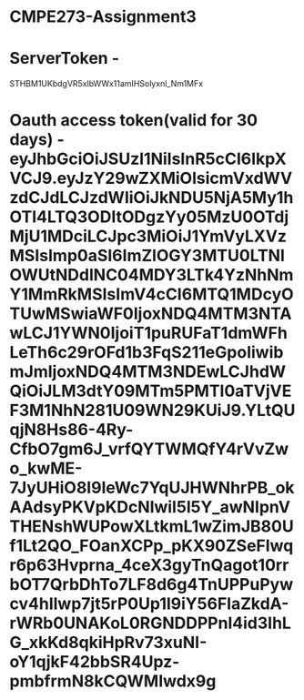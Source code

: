 # CMPE273-Assignment3

# ServerToken -
STHBM1UKbdgVR5xlbWWx11amIHSolyxnl_Nm1MFx

# Oauth access token(valid for 30 days) - eyJhbGciOiJSUzI1NiIsInR5cCI6IkpXVCJ9.eyJzY29wZXMiOlsicmVxdWVzdCJdLCJzdWIiOiJkNDU5NjA5My1hOTI4LTQ3ODItODgzYy05MzU0OTdjMjU1MDciLCJpc3MiOiJ1YmVyLXVzMSIsImp0aSI6ImZlOGY3MTU0LTNlOWUtNDdlNC04MDY3LTk4YzNhNmY1MmRkMSIsImV4cCI6MTQ1MDcyOTUwMSwiaWF0IjoxNDQ4MTM3NTAwLCJ1YWN0IjoiT1puRUFaT1dmWFhLeTh6c29rOFd1b3FqS211eGpoIiwibmJmIjoxNDQ4MTM3NDEwLCJhdWQiOiJLM3dtY09MTm5PMTI0aTVjVEF3M1NhN281U09WN29KUiJ9.YLtQUqjN8Hs86-4Ry-CfbO7gm6J_vrfQYTWMQfY4rVvZwo_kwME-7JyUHiO8I9leWc7YqUJHWNhrPB_okAAdsyPKVpKDcNlwiI5l5Y_awNIpnVTHENshWUPowXLtkmL1wZimJB80Uf1Lt2QO_FOanXCPp_pKX90ZSeFlwqr6p63Hvprna_4ceX3gyTnQagot10rrbOT7QrbDhTo7LF8d6g4TnUPPuPywcv4hIlwp7jt5rP0Up1I9iY56FIaZkdA-rWRb0UNAKoL0RGNDDPPnl4id3IhLG_xkKd8qkiHpRv73xuNI-oY1qjkF42bbSR4Upz-pmbfrmN8kCQWMIwdx9g
